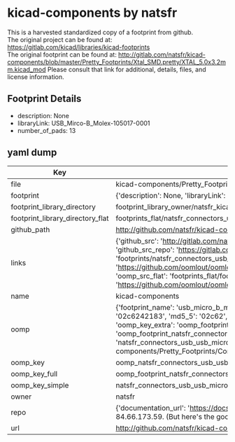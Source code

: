 # kicad-components by natsfr  
This is a harvested standardized copy of a footprint from github.  
The original project can be found at:  
https://gitlab.com/kicad/libraries/kicad-footprints  
The original footprint can be found at:
http://gitlab.com/natsfr/kicad-components/blob/master/Pretty_Footprints/Xtal_SMD.pretty/XTAL_5.0x3.2mm.kicad_mod
Please consult that link for additional, details, files, and license information.  
## Footprint Details
* description: None  
* libraryLink: USB_Mirco-B_Molex-105017-0001  
* number_of_pads: 13  
## yaml dump  
| Key | Value |  
| --- | --- |  
| file | kicad-components/Pretty_Footprints/Connectors_USB.pretty/USB_Micro-B_Molex-105017-0001.kicad_mod |  
| footprint | {'description': None, 'libraryLink': 'USB_Mirco-B_Molex-105017-0001', 'number_of_pads': 13} |  
| footprint_library_directory | footprint_library_owner/natsfr_kicad-components |  
| footprint_library_directory_flat | footprints_flat/natsfr_connectors_usb_usb_micro_b_molex_105017_0001/working |  
| github_path | http://github.com/natsfr/kicad-components/blob/master/Pretty_Footprints/Connectors_USB.pretty/USB_Micro-B_Molex-105017-0001.kicad_mod |  
| links | {'github_src': 'http://gitlab.com/natsfr/kicad-components/blob/master/Pretty_Footprints/Xtal_SMD.pretty/XTAL_5.0x3.2mm.kicad_mod', 'github_src_repo': 'https://gitlab.com/kicad/libraries/kicad-footprints', 'oomp_bot': 'footprints/natsfr_connectors_usb_usb_micro_b_molex_105017_0001/working', 'oomp_bot_github': 'https://github.com/oomlout/oomlout_oomp_footprint_bot/tree/main/footprints/natsfr_connectors_usb_usb_micro_b_molex_105017_0001/working', 'oomp_src_flat': 'footprints_flat/footprints_flat/natsfr_connectors_usb_usb_micro_b_molex_105017_0001/working', 'oomp_src_flat_github': 'https://github.com/oomlout/oomlout_oomp_footprint_src/tree/main/footprints_flat/natsfr_connectors_usb_usb_micro_b_molex_105017_0001/working'} |  
| name | kicad-components |  
| oomp | {'footprint_name': 'usb_micro_b_molex_105017_0001', 'library_name': 'connectors_usb', 'md5': '02c6242183b7d186500d1693a3cfa9b5', 'md5_10': '02c6242183', 'md5_5': '02c62', 'md5_6': '02c624', 'oomp_key': 'oomp_natsfr_connectors_usb_usb_micro_b_molex_105017_0001', 'oomp_key_extra': 'oomp_footprint_natsfr_connectors_usb_usb_micro_b_molex_105017_0001', 'oomp_key_full': 'oomp_footprint_natsfr_connectors_usb_usb_micro_b_molex_105017_0001_02c624', 'oomp_key_simple': 'natsfr_connectors_usb_usb_micro_b_molex_105017_0001', 'original_filename': 'kicad-components/Pretty_Footprints/Connectors_USB.pretty/USB_Micro-B_Molex-105017-0001.kicad_mod', 'owner_name': 'natsfr'} |  
| oomp_key | oomp_natsfr_connectors_usb_usb_micro_b_molex_105017_0001 |  
| oomp_key_full | oomp_footprint_natsfr_connectors_usb_usb_micro_b_molex_105017_0001 |  
| oomp_key_simple | natsfr_connectors_usb_usb_micro_b_molex_105017_0001 |  
| owner | natsfr |  
| repo | {'documentation_url': 'https://docs.github.com/rest/overview/resources-in-the-rest-api#rate-limiting', 'message': "API rate limit exceeded for 84.66.173.59. (But here's the good news: Authenticated requests get a higher rate limit. Check out the documentation for more details.)"} |  
| url | http://github.com/natsfr/kicad-components |  

